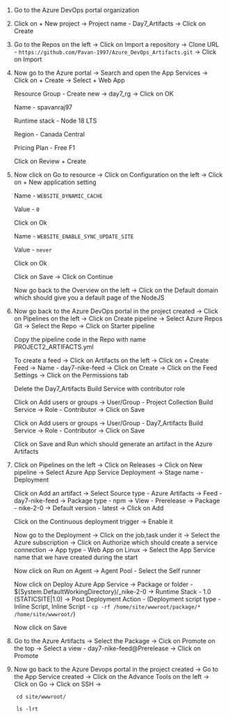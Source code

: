1. Go to the Azure DevOps portal organization 


2. Click on + New project -> Project name - Day7_Artifacts -> Click on Create


3. Go to the Repos on the left -> Click on Import a repository -> Clone URL - `https://github.com/Pavan-1997/Azure_DevOps_Artifacts.git` -> Click on Import


4. Now go to the Azure portal -> Search and open the App Services -> Click on + Create -> Select + Web App 

    Resource Group - Create new -> day7_rg -> Click on OK
    
    Name - spavanraj97
    
    Runtime stack - Node 18 LTS
    
    Region - Canada Central
    
    Pricing Plan - Free F1
    
    Click on Review + Create


5. Now click on  Go to resource -> Click on Configuration on the left -> Click on + New application setting

    Name - `WEBSITE_DYNAMIC_CACHE`
    
    Value - `0`
    
    Click on Ok
    
    Name - `WEBSITE_ENABLE_SYNC_UPDATE_SITE`
    
    Value - `never`
    
    Click on Ok
    
    Click on Save -> Click on Continue
    
    Now go back to the Overview on the left -> Click on the Default domain which should give you a default page of the NodeJS


6. Now go back to the Azure DevOps portal in the project created -> Click on Pipelines on the left -> Click on Create pipeline -> Select Azure Repos Git -> Select the Repo -> Click on Starter pipeline

    Copy the pipeline code in the Repo with name PROJECT2_ARTIFACTS.yml 
    
    To create a feed -> Click on Artifacts on the left -> Click on + Create Feed -> Name - day7-nike-feed -> Click on Create -> Click on the Feed Settings -> Click on the Permissions tab
    
    Delete the Day7_Artifacts Build Service with contributor role 
    
    Click on Add users or groups -> User/Group - Project Collection Build Service -> Role - Contributor -> Click on Save
    
    Click on Add users or groups -> User/Group - Day7_Artifacts Build Service -> Role - Contributor -> Click on Save 
    
    Click on Save and Run which should generate an artifact in the Azure Artifacts


7. Click on Pipelines on the left -> Click on Releases -> Click on New pipeline -> Select Azure App Service Deployment -> Stage name - Deployment 

    Click on Add an artifact -> Select Source type - Azure Artifacts -> Feed - day7-nike-feed -> Package type - npm -> View - Prerelease -> Package - nike-2-0 -> Default version - latest -> Click on Add
    
    Click on the Continuous deployment trigger -> Enable it 
    
    Now go to the Deployment -> Click on the job,task under it -> Select the Azure subscription -> Click on Authorize which should create a service connection -> App type - Web App on Linux ->  Select the App Service name that we have created during the start 
    
    Now click on Run on Agent -> Agent Pool - Select the Self runner
    
    Now click on Deploy Azure App Service -> Package or folder - $(System.DefaultWorkingDirectory)/_nike-2-0 -> Runtime Stack - 1.0 (STATICSITE|1.0) -> Post Deployment Action - (Deployment script type - Inline Script, Inline Script - `cp -rf /home/site/wwwroot/package/* /home/site/wwwroot/`)
    
    Now click on Save


8. Go to the Azure Artifacts -> Select the Package -> Cick on Promote on the top -> Select a view - day7-nike-feed@Prerelease -> Click on Promote


9. Now go back to the Azure Devops portal in the project created -> Go to the App Service created -> Click on the Advance Tools on the left -> Click on Go -> Click on SSH ->
    
```
    cd site/wwwroot/
```
``` 
    ls -lrt
```
